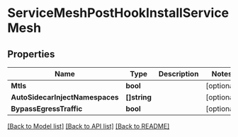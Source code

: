 # ServiceMeshPostHookInstallServiceMesh

## Properties

Name | Type | Description | Notes
------------ | ------------- | ------------- | -------------
**Mtls** | **bool** |  | [optional] 
**AutoSidecarInjectNamespaces** | **[]string** |  | [optional] 
**BypassEgressTraffic** | **bool** |  | [optional] 

[[Back to Model list]](../README.md#documentation-for-models) [[Back to API list]](../README.md#documentation-for-api-endpoints) [[Back to README]](../README.md)


